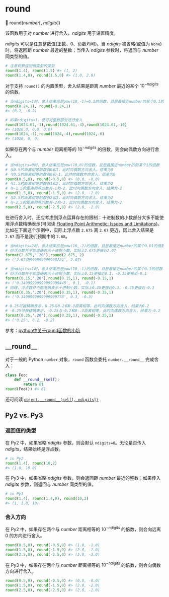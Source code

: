 # round

🔨 round(*number*[, *ndigits*])

该函数用于对 *number* 进行舍入，*ndigits* 用于设置精度。

*ndigits* 可以是任意整数值(正数、0、负数均可)。当 *ndigits* 被省略(或值为 `None`)时，将返回距 *number* 最近的整数；当传入 *ndigits* 参数时，将返回与 *number* 同类型的值。

```python
# 注意观察返回值类型的类型
round(1.4), round(1.5) #> (1, 2)
round(1.4,0), round(1.5,0) #> (1.0, 2.0)
```

对于支持 `round()` 的内置类型，舍入结果是距离 *number* 最近的某个 $10^{-ndigits}$ 的倍数。

```python
# 当ndigits=1时，舍入结果应是pow(10,-1)=0.1的倍数，且是最接近number的某个0.1的倍数
round(0.24,1), round(-0.24,1)
#> (0.2, -0.2)

# 如果ndigits<1，便可对整数部分进行舍入
round(1024.61,-1),round(1024.61,-4),round(1024.61,-10)
#> (1020.0, 0.0, 0.0)
round(1024,-1),round(1024,-4),round(1024,-6)
#> (1020, 0, 0)
```

如果存在两个与 *number* 距离相等的 $10^{-ndigits}$ 的倍数，则会向偶数方向进行舍入。

```python
# 当ndigits=0时，舍入结果应是pow(10,0)的倍数，且是最接近number的的某个1的倍数
# 与0.5的距离相等的数有0和1，此时向偶数方向舍入，结果为0
# 与0.5的距离相等的数有0和-1，此时向偶数方向舍入，结果为0
round(0.5,0), round(-0.5,0) #> (0.0, -0.0)
# 与1.5的距离相等的数有1和2，此时向偶数方向舍入，结果为2
# 与-1.5的距离相等的数有-1和-2，此时向偶数方向舍入，结果为-2
round(1.5,0), round(-1.5,0) #> (2.0, -2.0)
# 与2.5的距离相等的数有2和3，此时向偶数方向舍入，结果为2
# 与-2.5的距离相等的数有-2和-3，此时向偶数方向舍入，结果为-2
round(2.5,0), round(-2.5,0) #> (2.0, -2.0)
```

在进行舍入时，还应考虑到浮点运算存在的限制：十进制数的小数部分大多不能使用浮点数精确表示(可阅读 [Floating Point Arithmetic: Issues and Limitations](https://docs.python.org/3.7/tutorial/floatingpoint.html#tut-fp-issues))。比如在下面这个示例中，实际上浮点数 `2.675` 离 `2.67` 更近，因此舍入结果是 `2.67` 而不是我们预期中的 `2.68`。

```python
# 当ndigits=2时，舍入结果应是pow(10,-2)的倍数，且是最接近number的某个0.01的倍数
# 但浮点数并不能准确表示十进制小数，实际上2.675更接近2.67
format(2.675,'.20'),round(2.675, 2)
#> ('2.6749999999999998224', 2.67)

# 当ndigits=1时，舍入结果应是pow(10,-1)的倍数，且是最接近number的某个0.1的倍数
# 但浮点数并不能准确表示十进制小数，实际上0.15更接近0.1，-0.15更接近-0.1
format(0.15,'.20'),round(0.15,1), round(-0.15,1)
#> ('0.14999999999999999445', 0.1, -0.1)
# 同理，浮点数并不能准确表示十进制小数，实际上0.35更接近0.3，-0.35更接近-0.3
format(0.35,'.20'),round(0.35,1), round(-0.35,1)
#> ('0.3499999999999999778', 0.3, -0.3)

# 0.25可被精确表示，0.25与0.2和0.3距离相等，此时向偶数方向舍入，结果为0.2
# -0.25可被精确表示，-0.25与-0.2和0-.3距离相等，此时向偶数方向舍入，结果为-0.2
format(0.25,'.20'),round(0.25,1), round(-0.25,1)
#> ('0.25', 0.2, -0.2)
```

参考：[python中关于round函数的小坑](https://www.cnblogs.com/anpengapple/p/6507271.html)

## \_\_round\_\_

对于一般的 Python `number` 对象，`round` 函数会委托 `number.__round__` 完成舍入：

```python
class Foo:
    def __round__(self):
        return 61
round(Foo()) #> 61
```

还可阅读 [`object.__round__(self[, ndigits])`](https://docs.python.org/3.7/reference/datamodel.html#object.__round__)

## Py2 vs. Py3

### 返回值的类型

在 Py2 中，如果省略 *ndigits* 参数，则会默认 `ndigits=0`。无论是否传入 *ndigits*，结果始终是浮点数。

```python
# in Py2
round(1.4), round(10,2)
#> (1.0, 10.0)
```

在 Py3 中，如果省略 *ndigits* 参数，则会返回距 *number* 最近的整数；如果传入 *ndigits* 参数，则返回与 *number* 同类型的值。

```python
# in Py3
round(1.4), round(1.4,0), round(10,2)
#> (1, 1.0, 10)
```

### 舍入方向

在 Py2 中，如果存在两个与 *number* 距离相等的 $10^{-ndigits}$ 的倍数，则会向远离 0 的方向进行舍入。

```python
round(0.5,0), round(-0.5,0) #> (1.0, -1.0)
round(1.5,0), round(-1.5,0) #> (2.0, -2.0)
round(2.5,0), round(-2.5,0) #> (3.0, -3.0)
```

在 Py3 中，如果存在两个与 *number* 距离相等的 $10^{-ndigits}$ 的倍数，则会向偶数方向进行舍入。

```python
round(0.5,0), round(-0.5,0) #> (0.0, -0.0)
round(1.5,0), round(-1.5,0) #> (2.0, -2.0)
round(2.5,0), round(-2.5,0) #> (2.0, -2.0)
```

